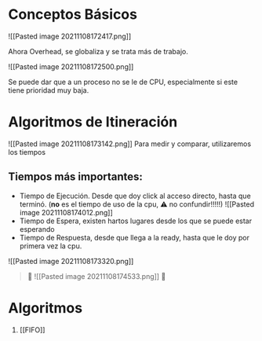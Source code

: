 # Conceptos Básicos

![[Pasted image 20211108172417.png]]

Ahora Overhead, se globaliza y  se trata más de trabajo. 

![[Pasted image 20211108172500.png]]

Se puede dar que a un proceso no se le de CPU, especialmente si este tiene prioridad muy baja. 

# Algoritmos de Itineración
![[Pasted image 20211108173142.png]]
Para medir y comparar, utilizaremos los tiempos

## Tiempos más importantes:

- Tiempo de Ejecución. Desde que doy click al acceso directo, hasta que terminó. (**no** es el tiempo de uso de la cpu, ⚠ no confundir!!!!!)
	![[Pasted image 20211108174012.png]]
- Tiempo de Espera, existen hartos lugares desde los que se puede estar esperando
- Tiempo de Respuesta, desde que llega a la ready, hasta que le doy por primera vez la cpu.


![[Pasted image 20211108173320.png]]

> 🌟 ![[Pasted image 20211108174533.png]] 🌟

# Algoritmos

1. [[FIFO]]

